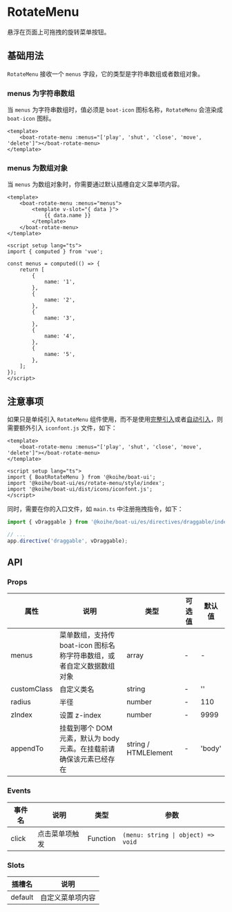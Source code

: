 # RotateMenu

悬浮在页面上可拖拽的旋转菜单按钮。

## 基础用法

`RotateMenu` 接收一个 `menus` 字段，它的类型是字符串数组或者数组对象。

### menus 为字符串数组

当 `menus` 为字符串数组时，值必须是 `boat-icon` 图标名称，`RotateMenu` 会渲染成 `boat-icon` 图标。

```vue
<template>
    <boat-rotate-menu :menus="['play', 'shut', 'close', 'move', 'delete']"></boat-rotate-menu>
</template>
```

### menus 为数组对象

当 `menus` 为数组对象时，你需要通过默认插槽自定义菜单项内容。

```vue
<template>
    <boat-rotate-menu :menus="menus">
        <template v-slot="{ data }">
            {{ data.name }}
        </template>
    </boat-rotate-menu>
</template>

<script setup lang="ts">
import { computed } from 'vue';

const menus = computed(() => {
    return [
        {
            name: '1',
        },
        {
            name: '2',
        },
        {
            name: '3',
        },
        {
            name: '4',
        },
        {
            name: '5',
        },
    ];
});
</script>
```

## 注意事项

如果只是单纯引入 `RotateMenu` 组件使用，而不是使用[完整引入](https://jy-he.github.io/koihe-boat/guide/quickstart.html#%E5%AE%8C%E6%95%B4%E5%BC%95%E5%85%A5)或者[自动引入](https://jy-he.github.io/koihe-boat/guide/quickstart.html#%E8%87%AA%E5%8A%A8%E5%BC%95%E5%85%A5-%E6%8E%A8%E8%8D%90%E4%BD%BF%E7%94%A8)，则需要额外引入 `iconfont.js` 文件，如下：

```vue
<template>
    <boat-rotate-menu :menus="['play', 'shut', 'close', 'move', 'delete']"></boat-rotate-menu>
</template>

<script setup lang="ts">
import { BoatRotateMenu } from '@koihe/boat-ui';
import '@koihe/boat-ui/es/rotate-menu/style/index';
import '@koihe/boat-ui/dist/icons/iconfont.js';
</script>
```

同时，需要在你的入口文件，如 `main.ts` 中注册拖拽指令，如下：

```typescript
import { vDraggable } from '@koihe/boat-ui/es/directives/draggable/index';

// ...
app.directive('draggable', vDraggable);
```

## API

### Props

| 属性  | 说明 | 类型 | 可选值 | 默认值 |
| ----- | ---- | ---- | ------ | ------ |
| menus | 菜单数组，支持传 boat-icon 图标名称字符串数组，或者自定义数据数组对象 | array | - | - |
| customClass | 自定义类名 | string | - | '' |
| radius | 半径 | number | - | 110 |
| zIndex | 设置 z-index | number | - | 9999 |
| appendTo | 挂载到哪个 DOM 元素，默认为 body 元素。在挂载前请确保该元素已经存在 |  string / HTMLElement | - | 'body' |

### Events

| 事件名 | 说明               | 类型            |  参数          |
| ------ | ------------------ | ------------------ |  ---------------- |
| click  | 点击菜单项触发 | Function  | `(menu: string \| object) => void` |

### Slots

| 插槽名  | 说明           |
| ------- | -------------- |
| default | 自定义菜单项内容 |
